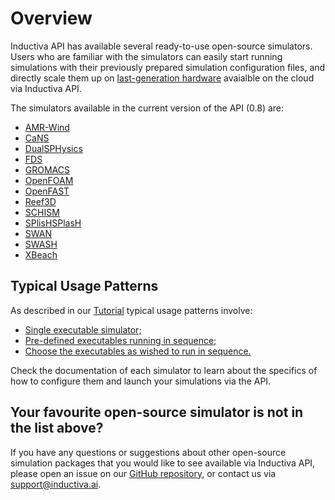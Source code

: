 # Overview

Inductiva API has available several ready-to-use open-source simulators. Users 
who are familiar with the simulators can easily start running simulations with 
their previously prepared simulation configuration files, and directly scale
them up on [last-generation hardware](https://tutorials.staging.inductiva.ai/intro_to_api/computational-infrastructure.html#available-computational-resources) 
avaialble on the cloud via Inductiva API.

The simulators available in the current version of the API (0.8) are:
- [AMR-Wind](../simulators/AmrWind.md)
- [CaNS](../simulators/CaNS.md)
- [DualSPHysics](../simulators/DualSPHysics.md)
- [FDS](../simulators/FDS.md)
- [GROMACS](../simulators/GROMACS.md)
- [OpenFOAM](../simulators/OpenFOAM.md)
- [OpenFAST](../simulators/OpenFAST.md)
- [Reef3D](../simulators/Reef3D.md)
- [SCHISM](../simulators/SCHISM.md)
- [SPlisHSPlasH](../simulators/SPlisHSPlasH.md)
- [SWAN](../simulators/SWAN.md)
- [SWASH](../simulators/SWASH.md)
- [XBeach](../simulators/XBeach.md)

## Typical Usage Patterns
As described in our [Tutorial](https://tutorials.inductiva.ai/intro_to_api/configuring-simulators.html)
typical usage patterns involve:
- [Single executable simulator;](https://tutorials.inductiva.ai/intro_to_api/configuring-simulators.html#the-simple-cases)
- [Pre-defined executables running in sequence;](https://tutorials.inductiva.ai/intro_to_api/configuring-simulators.html#a-slightly-more-complex-case)
- [Choose the executables as wished to run in sequence.](https://tutorials.inductiva.ai/intro_to_api/configuring-simulators.html#running-long-simulation-pipelines)

Check the documentation of each simulator to learn about the specifics of how
to configure them and launch your simulations via the API.

## Your favourite open-source simulator is not in the list above?
If you have any questions or suggestions about other open-source simulation
packages that you would like to see available via Inductiva API, please open an
issue on our [GitHub repository](https://github.com/inductiva/inductiva/issues),
or contact us via [support@inductiva.ai](mailto:support@inductiva.ai).
    
